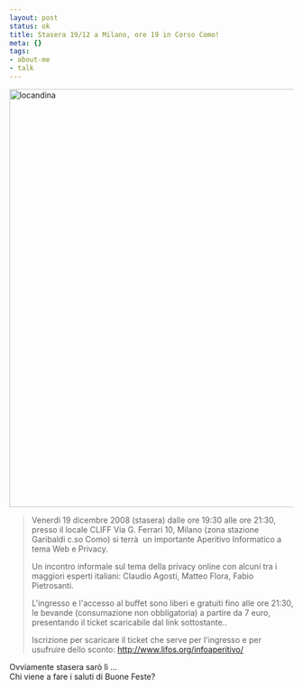 ```yaml
--- 
layout: post
status: ok
title: Stasera 19/12 a Milano, ore 19 in Corso Como!
meta: {}
tags: 
- about-me
- talk
---
```

<a href="http://fast.mgpf.it/2008/12/locandina.jpg"><img src="http://fast.mgpf.it/2008/12/locandina.jpg" alt="locandina" title="locandina" width="523" height="740" class="aligncenter size-full wp-image-1229" /></a>  
    
>Venerdì 19 dicembre 2008 (stasera) dalle ore 19:30 alle ore 21:30, presso il locale CLIFF  Via G. Ferrari 10, Milano (zona stazione Garibaldi c.so Como) si terrà  un importante Aperitivo Informatico a tema Web e Privacy.  
>  
>Un incontro informale sul tema della privacy online con alcuni tra i maggiori esperti italiani: Claudio Agosti, Matteo Flora, Fabio Pietrosanti.  
>  
>L'ingresso e l'accesso al buffet sono liberi e gratuiti fino alle ore 21:30, le bevande (consumazione non obbligatoria) a partire da 7 euro, presentando il ticket scaricabile dal link sottostante..  
>   
> Iscrizione per scaricare il ticket che serve per l'ingresso e per usufruire dello sconto: <http://www.lifos.org/infoaperitivo/>  
  
Ovviamente stasera sarò lì ...  
Chi viene a fare i saluti di Buone Feste? 
